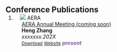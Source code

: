 <h2 id="publications" style="margin: 2px 0px -15px;">Conference Publications</h2>

<div class="publications">
<ol class="bibliography">

<li>
<div class="pub-row">

  <div class="col-sm-3 abbr" style="position: relative;padding-right: 15px;padding-left: 15px;">
    <img src="assets/img/nips2023.png" class="teaser img-fluid z-depth-1">
    <abbr class="badge">AERA</abbr>
  </div>

  <div class="col-sm-9" style="position: relative;padding-right: 15px;padding-left: 20px;">
    <div class="title"><a href="https://www.">AERA Annual Meeting (coming soon)</a></div>
    <div class="author"><strong>Heng Zhang</strong></div>
    <div class="periodical"><em>xxxxxxx.202X</em></div>
    <div class="links">
      <a href="https://www." class="btn btn-sm z-depth-0" role="button" target="_blank" style="font-size:12px;">Download</a>
      <a href="https://www.aera.net/" class="btn btn-sm z-depth-0" role="button" target="_blank" style="font-size:12px;">Website</a>
      <strong><i style="color:#7b5aa6">present</i></strong>
    </div>
  </div>
</div>
</li>
  
<br>

</ol>
</div>
